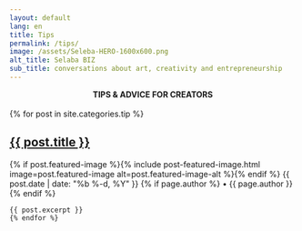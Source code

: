 ```yaml
---
layout: default
lang: en
title: Tips
permalink: /tips/
image: /assets/Seleba-HERO-1600x600.png
alt_title: Selaba BIZ
sub_title: conversations about art, creativity and entrepreneurship
---
```

<center><strong>TIPS & ADVICE FOR CREATORS</strong></center> 
<br />
<html>
    {% for post in site.categories.tip %}
    <h2><a href="{{ post.url }}">{{ post.title }}</a></h2>
      {% if post.featured-image %}{% include post-featured-image.html image=post.featured-image alt=post.featured-image-alt %}{% endif %}
      <span class="post-meta">{{ post.date | date: "%b %-d, %Y" }}</span>
    {% if page.author %} •
      <span itemprop="author" itemscope itemtype="http://schema.org/Person"><span itemprop="name">{{ page.author }}</span></span>{% endif %}

    {{ post.excerpt }}
    {% endfor %}
</html>